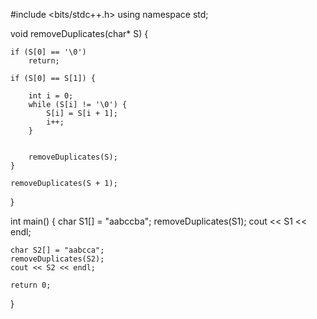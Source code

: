 
#include <bits/stdc++.h>
using namespace std;


void removeDuplicates(char* S)
{
	
	if (S[0] == '\0')
		return;
    
    if (S[0] == S[1]) {
		
		int i = 0;
		while (S[i] != '\0') {
			S[i] = S[i + 1];
			i++;
		}

	
		removeDuplicates(S);
	}

	removeDuplicates(S + 1);
}


int main()
{
	char S1[] = "aabccba";
	removeDuplicates(S1);
	cout << S1 << endl;

	char S2[] = "aabcca";
	removeDuplicates(S2);
	cout << S2 << endl;

	return 0;
}

